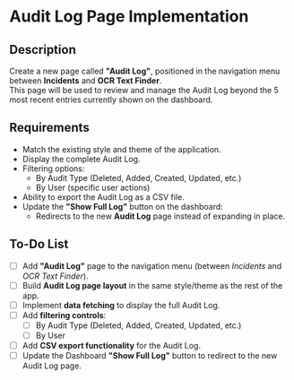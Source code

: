 # Audit Log Page Implementation

## Description
Create a new page called **"Audit Log"**, positioned in the navigation menu between **Incidents** and **OCR Text Finder**.  
This page will be used to review and manage the Audit Log beyond the 5 most recent entries currently shown on the dashboard.

## Requirements
- Match the existing style and theme of the application.
- Display the complete Audit Log.
- Filtering options:
  - By Audit Type (Deleted, Added, Created, Updated, etc.)
  - By User (specific user actions)
- Ability to export the Audit Log as a CSV file.
- Update the **"Show Full Log"** button on the dashboard:
  - Redirects to the new **Audit Log** page instead of expanding in place.

## To-Do List
- [ ] Add **"Audit Log"** page to the navigation menu (between *Incidents* and *OCR Text Finder*).
- [ ] Build **Audit Log page layout** in the same style/theme as the rest of the app.
- [ ] Implement **data fetching** to display the full Audit Log.
- [ ] Add **filtering controls**:
  - [ ] By Audit Type (Deleted, Added, Created, Updated, etc.)
  - [ ] By User
- [ ] Add **CSV export functionality** for the Audit Log.
- [ ] Update the Dashboard **"Show Full Log"** button to redirect to the new Audit Log page.
